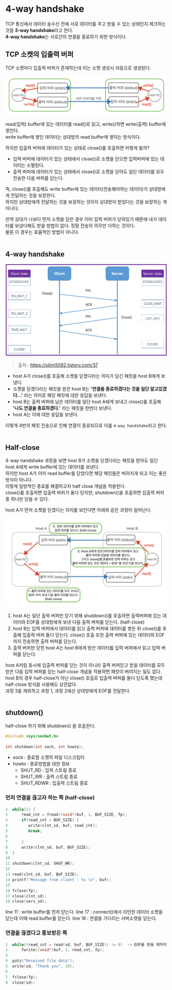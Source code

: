 # 4-way handshake

TCP 통신에서 데이터 송수신 전에 서로 데이터를 주고 받을 수 있는 상태인지 체크하는 것을 **3-way handshake**라고 한다.<br>
**4-way handshake**는 서로간의 연결을 종료하기 위한 방식이다.<br>

## TCP 소켓의 입출력 버퍼

TCP 소켓마다 입출력 버퍼가 존재하는데 이는 소켓 생성시 자동으로 생성된다.<br>

![png](/_img/tcp_buffer.png) <br>

read(입력) buffer에 있는 데이터를 read()로 읽고, write()하면 write(출력) buffer에 쌓인다.<br>
write buffer에 쌓인 데이터는 상대방의 read buffer에 쌓이는 방식이다.<br>

하지만 입출력 버퍼에 데이터가 있는 상태로 close()를 호출하면 어떻게 될까?
- 입력 버퍼에 데이터가 있는 상태에서 close()로 소켓을 닫으면 입력버퍼에 있는 데이터는 소멸된다.
- 출력 버퍼에 데이터가 있는 상태에서 close()로 소켓을 닫아도 일단 데이터를 모두 전송한 다음 버퍼를 닫는다.

즉, close()를 호출해도 write buffer에 있는 데이터(전송해야하는 데이터)가 상대방에게 전달하는 것을 보장한다.<br>
하지만 상대방에게 전달하는 것을 보장하는 것이지 상대방이 받았다는 것을 보장하는 게 아니다.<br>

만약 상대가 나보다 먼저 소켓을 닫은 경우 이미 입력 버퍼가 닫혀있기 때문에 내가 데이터를 보냈다해도 받을 방법이 없다. 정말 전송의 의무만 다하는 것이다.<br>
물론 이 경우는 효율적인 방법이 아니다.<br><br>

## 4-way handshake

![png](/_img/4-way-handshake.png) <br>
> 출처 : https://sjlim5092.tistory.com/37 <br>

- host A가 close()를 호출해 소켓을 닫겠다라는 의미가 담긴 패킷을 host B에게 보냈다.
- 소켓을 닫겠다라는 패킷을 받은 host B는 **'연결을 종료하겠다는 것을 일단 알고있겠다...'** 라는 의미로 해당 패킷에 대한 응답을 보낸다.
- host B는 출력 버퍼에 남은 데이터를 일단 host A에게 보내고 close()를 호출해 **'나도 연결을 종료하겠다.'** 라는 패킷을 한번더 보낸다.
- host A는 이에 대한 응답을 보낸다.

이렇게 4번의 패킷 전송으로 인해 연결이 종료되므로 이를 ```4-way handshake```라고 한다.<br><br>

## Half-close

4-way handshake 과정을 보면 host B가 소켓을 닫겠다라는 패킷을 받아도 일단 host A에게 write buffer에 있는 데이터를 보낸다.<br>
하지만 host A가 이미 read buffer를 닫았다면 해당 패킷들은 버려지게 되고 이는 좋은 방식이 아니다.<br>
이렇게 일방적인 종료를 해결하고자 half close 개념을 적용한다.<br>
close()를 호출하면 입출력 버퍼가 둘다 닫지만, shutdown()을 호출하면 입출력 버퍼 중 하나만 닫을 수 있다.<br>

host A가 먼저 소켓을 닫겠다는 의지를 보인다면 아래와 같은 과정이 일어난다.<br>

![png](/_img/half-close.png) <br>

1. host A는 일단 출력 버퍼만 닫기 위해 shutdown()를 호출하면 출력버퍼에 있는 데이터와 EOF를 상대방에게 보낸 다음 출력 버퍼를 닫는다. (half-close)
2. host B는 입력 버퍼에서 데이터를 읽고 출력 버퍼에 데이터를 쌓은 뒤 close()를 호출해 입출력 버퍼 둘다 닫는다. close() 호출 또한 출력 버퍼에 있는 데이터와 EOF 까지 전송하면 출력 버퍼를 닫는다.
3. 출력 버퍼만 닫힌 host A는 host B에게 받은 데이터를 입력 버퍼에서 읽고 입력 버퍼를 닫는다.

host A처럼 동시에 입출력 버퍼를 닫는 것이 아니라 출력 버퍼닫고 받을 데이터를 모두 받은 다음 입력 버퍼를 닫는 half-close 개념을 적용하면 패킷이 버려지는 일도 없다.<br>
host B의 경우 half-close가 아닌 close() 호출로 입출력 버퍼를 둘다 닫도록 했는데 half-close 방식을 사용해도 상관없다.<br>
과정 3을 제외하고 과정 1, 과정 2에선 상대방에게 EOF를 전달한다.<br><br>

## shutdown()

half-close 하기 위해 shutdown() 을 호출한다.<br>

```c
#include <sys/socket.h>

int shutdown(int sock, int howto);
```
- sock : 종료할 소켓의 파일 디스크립터
- howto : 종료방법을 대한 정보
    - SHUT_RD : 입력 스트림 종료
    - SHUT_WR : 출력 스트림 종료
    - SHUT_RDWR : 입출력 스트림 종료


### 먼저 연결을 끊고자 하는 쪽 (half-close)

```c
1  while(1) {
2      read_cnt = fread((void*)buf, 1, BUF_SIZE, fp);
3      if(read_cnt < BUF_SIZE) {
4         write(clnt_sd, buf, read_cnt);
5         break;
6  
7      }
8      write(clnt_sd, buf, BUF_SIZE);
9  }
10
11 shutdown(clnt_sd, SHUT_WR);
12
13 read(clnt_sd, buf, BUF_SIZE);
14 printf("Message from client : %s \n", buf);
15
16 fclose(fp);
17 close(clnt_sd);
18 close(serv_sd);
```

line 11 : write buffer를 먼저 닫는다.
line 17 : connect()에서 리턴한 데이터 소켓을 닫는데 이때 read buffer를 닫는다.
line 18 : 연결을 기다리는 서버소켓을 닫는다.

### 연결을 끊겠다고 통보받은 쪽

```c
1  while((read_cnt = read(sd, buf, BUF_SIZE)) != 0)  -> EOF를 받을 때까지 읽는다.
2      fwrite((void*)buf, 1, read_cnt, fp);
3    
4  puts("Received file data");
5  write(sd, "Thank you", 10);
6
7  fclose(fp);
8  close(sd);
```